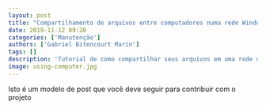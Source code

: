 ```yaml
---
layout: post
title: "Compartilhamento de arquivos entre computadores numa rede Windows"
date: 2019-11-12 09:20
categories: ['Manutenção']
authors: ['Gabriel Bitencourt Marin'] 
tags: []
description: 'Tutorial de como compartilhar seus arquivos em uma rede utilizando windows 10'
image: using-computer.jpg
---
```



Isto é um modelo de post que você deve seguir para contribuir com o projeto

